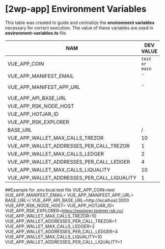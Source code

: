 # [2wp-app] Environment Variables
This table was created to guide and centralize the **environment variables** necessary for correct execution.
The value of these variables are used in **environment-variables.ts** file.

|NAM                                         |DEV VALUE                      |DETAILS                                                  |
|--------------------------------------------|-------------------------------|---------------------------------------------------------|
|VUE_APP_COIN                                |`test or main`                 |'testnet or mainnet'                                     |
|VUE_APP_MANIFEST_EMAIL                      |``                             |                                                         |
|VUE_APP_MANIFEST_APP_URL                    |``                             |<URL_FOR_TREZOR_MANIFEST> ## 'https://2waypeg.rsk.co/'   |
|VUE_APP_API_BASE_URL                        |                               |API Back-end URL                                         |
|VUE_APP_RSK_NODE_HOST                       |                               |NODE RSK URL                                             | 
|VUE_APP_HOTJAR_ID                           |                               |<HOT_JAR_ID_FOR_THE_ENVIRONMENT>                         |
|VUE_APP_RSK_EXPLORER                        |                               |RSK EXPLORER URL                                         |
|BASE_URL                                    | /                             |APP BASE URL                                             |  
|VUE_APP_WALLET_MAX_CALLS_TREZOR             | 10                            |MAX CALLS TREZOR                                         |
|VUE_APP_WALLET_ADDRESSES_PER_CALL_TREZOR    | 1                             |ADDRESSES PER_CALL                                       |
|VUE_APP_WALLET_MAX_CALLS_LEDGER             | 2                             |MAX CALLS LEDGER                                         |
|VUE_APP_WALLET_ADDRESSES_PER_CALL_LEDGER    | 4                             |ADDRESSES PER CALL                                       |
|VUE_APP_WALLET_MAX_CALLS_LIQUALITY          | 10                            |MAX CALLS LIQUALITY                                      |
|VUE_APP_WALLET_ADDRESSES_PER_CALL_LIQUALITY | 1                             |ADDRESSES PER CALL                                       |


##Example for .env.local.test file
VUE_APP_COIN=test
VUE_APP_MANIFEST_EMAIL=
VUE_APP_MANIFEST_APP_URL=
BASE_URL=/
VUE_APP_API_BASE_URL=http://localhost:3000
VUE_APP_RSK_NODE_HOST=
VUE_APP_HOTJAR_ID=
VUE_APP_RSK_EXPLORER=https://explorer.testnet.rsk.co/
VUE_APP_WALLET_MAX_CALLS_TREZOR=10
VUE_APP_WALLET_ADDRESSES_PER_CALL_TREZOR=1
VUE_APP_WALLET_MAX_CALLS_LEDGER=2
VUE_APP_WALLET_ADDRESSES_PER_CALL_LEDGER=4
VUE_APP_WALLET_MAX_CALLS_LIQUALITY=10
VUE_APP_WALLET_ADDRESSES_PER_CALL_LIQUALITY=1